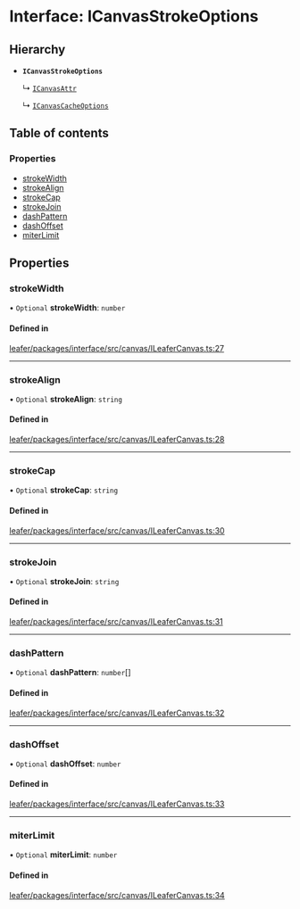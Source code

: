 # Interface: ICanvasStrokeOptions

## Hierarchy

- **`ICanvasStrokeOptions`**

  ↳ [`ICanvasAttr`](ICanvasAttr.md)

  ↳ [`ICanvasCacheOptions`](ICanvasCacheOptions.md)

## Table of contents

### Properties

- [strokeWidth](ICanvasStrokeOptions.md#strokewidth)
- [strokeAlign](ICanvasStrokeOptions.md#strokealign)
- [strokeCap](ICanvasStrokeOptions.md#strokecap)
- [strokeJoin](ICanvasStrokeOptions.md#strokejoin)
- [dashPattern](ICanvasStrokeOptions.md#dashpattern)
- [dashOffset](ICanvasStrokeOptions.md#dashoffset)
- [miterLimit](ICanvasStrokeOptions.md#miterlimit)

## Properties

### strokeWidth

• `Optional` **strokeWidth**: `number`

#### Defined in

[leafer/packages/interface/src/canvas/ILeaferCanvas.ts:27](https://github.com/leaferjs/leafer/blob/27e942d/packages/interface/src/canvas/ILeaferCanvas.ts#L27)

___

### strokeAlign

• `Optional` **strokeAlign**: `string`

#### Defined in

[leafer/packages/interface/src/canvas/ILeaferCanvas.ts:28](https://github.com/leaferjs/leafer/blob/27e942d/packages/interface/src/canvas/ILeaferCanvas.ts#L28)

___

### strokeCap

• `Optional` **strokeCap**: `string`

#### Defined in

[leafer/packages/interface/src/canvas/ILeaferCanvas.ts:30](https://github.com/leaferjs/leafer/blob/27e942d/packages/interface/src/canvas/ILeaferCanvas.ts#L30)

___

### strokeJoin

• `Optional` **strokeJoin**: `string`

#### Defined in

[leafer/packages/interface/src/canvas/ILeaferCanvas.ts:31](https://github.com/leaferjs/leafer/blob/27e942d/packages/interface/src/canvas/ILeaferCanvas.ts#L31)

___

### dashPattern

• `Optional` **dashPattern**: `number`[]

#### Defined in

[leafer/packages/interface/src/canvas/ILeaferCanvas.ts:32](https://github.com/leaferjs/leafer/blob/27e942d/packages/interface/src/canvas/ILeaferCanvas.ts#L32)

___

### dashOffset

• `Optional` **dashOffset**: `number`

#### Defined in

[leafer/packages/interface/src/canvas/ILeaferCanvas.ts:33](https://github.com/leaferjs/leafer/blob/27e942d/packages/interface/src/canvas/ILeaferCanvas.ts#L33)

___

### miterLimit

• `Optional` **miterLimit**: `number`

#### Defined in

[leafer/packages/interface/src/canvas/ILeaferCanvas.ts:34](https://github.com/leaferjs/leafer/blob/27e942d/packages/interface/src/canvas/ILeaferCanvas.ts#L34)
